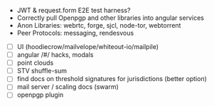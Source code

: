 * JWT & request.form E2E test harness?
* Correctly pull Openpgp and other libraries into angular services
* Anon Libraries: webrtc, forge, sjcl, node-tor, webtorrent
* Peer Protocols: messaging, rendesvous
* [ ] UI (hoodiecrow/mailvelope/whiteout-io/mailpile)
* [ ] angular /#/ hacks, modals
* [ ] point clouds
* [ ] STV shuffle-sum
* [ ] find docs on threshold signatures for jurisdictions (better option)
* [ ] mail server / scaling docs (swarm)
* [ ] openpgp plugin
